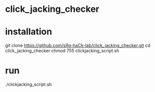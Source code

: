 # click_jacking_checker

# installation

git clone https://github.com/sRg-haCk-lab/click_jacking_checker.git
cd click_jacking_checker
chmod 755 clickjacking_script.sh

# run
./clickjacking_script.sh

